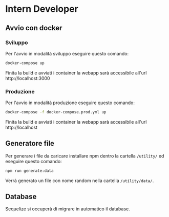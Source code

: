 # Intern Developer

## Avvio con docker

### Sviluppo
Per l'avvio in modalità sviluppo eseguire questo comando:
```bash
docker-compose up
```
Finita la build e avviati i container la webapp sarà accessibile all'url http://localhost:3000

### Produzione
Per l'avvio in modalità produzione eseguire questo comando:
```bash
docker-compose -f docker-compose.prod.yml up
```
Finita la build e avviati i container la webapp sarà accessibile all'url http://localhost

## Generatore file
Per generare i file da caricare installare npm dentro la cartella `/utility/` ed eseguire questo comando:
```bash
npm run generate:data
```
Verrà generato un file con nome random nella cartella `/utility/data/`.

## Database
Sequelize si occuperà di migrare in automatico il database.